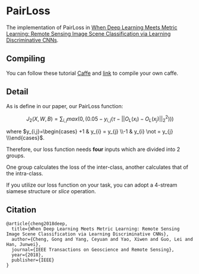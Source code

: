 # PairLoss

The implementation of PairLoss in [When Deep Learning Meets Metric Learning: Remote Sensing Image Scene Classification via Learning Discriminative CNNs](http://ieeexplore.ieee.org/document/8252784/).



## Compiling
You can follow these tutorial [Caffe](http://caffe.berkeleyvision.org/) and [link](https://zhuanlan.zhihu.com/p/25484850) to compile your own caffe.

## Detail

As is define in our paper,  our PairLoss function:

$$J_{2}(X, W, B) = \sum_{i,j} max(0, (0.05 - y_{i,j} (\tau - ||O_{L}(x_i)-O_{L}(x_j)||_{2}^2)))$$

where  $y_{i,j}=\begin{cases} +1 & y_{i} = y_{j} \\-1 & y_{i} \not = y_{j} \\\end{cases}$.

Therefore, our loss function needs **four** inputs which are divided into 2 groups.

One group calculates the loss of the inter-class, another calculates that of the intra-class.

If you utilize our loss function on your task, you can adopt a 4-stream siamese structure or *slice* operation.

## Citation

```
@article{cheng2018deep,
  title={When Deep Learning Meets Metric Learning: Remote Sensing Image Scene Classification via Learning Discriminative CNNs},
  author={Cheng, Gong and Yang, Ceyuan and Yao, Xiwen and Guo, Lei and Han, Junwei},
  journal={IEEE Transactions on Geoscience and Remote Sensing},
  year={2018},
  publisher={IEEE}
}
```



